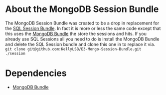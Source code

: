 About the MongoDB Session Bundle
================================
The MongoDB Session Bundle was created to be a drop in replacement for the [SQL Session Bundle](/EvolutionSDK/session). In fact it is more or less the same code except that this uses the [MongoDB Bundle](/KellyLSB/E3-Mongo-DB-Bundle) the store the sessions and hits. If you already use SQL Sessions all you need to do is install the MongoDB Bundle and delete the SQL Session bundle and clone this one in to replace it via. `git clone git@github.com:KellyLSB/E3-Mongo-Session-Bundle.git ./session`

Dependencies
============
- [MongoDB Bundle](/KellyLSB/E3-Mongo-DB-Bundle)